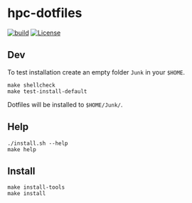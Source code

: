 # hpc-dotfiles

[![build](https://github.com/imtek-emp/hpc-dotfiles/workflows/lint/badge.svg)](https://github.com/imtek-emp/hpc-dotfiles/actions)
[![License](https://img.shields.io/badge/license-MIT-orange)](https://github.com/tprasadtp/dotfiles/blob/master/LICENSE.md)

## Dev

To test installation create an empty folder `Junk` in your `$HOME`.

```console
make shellcheck
make test-install-default
```
Dotfiles will be installed to `$HOME/Junk/`.

## Help

```console
./install.sh --help
make help
```

## Install

```console
make install-tools
make install
```
